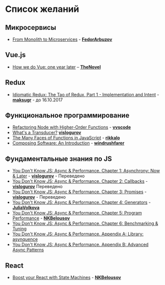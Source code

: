 # Список желаний

## Микросервисы
* [From Monolith to Microservices](https://blog.poki.com/from-monolith-to-microservices-b16bae1d6c9d) - **[FedorArbuzov](https://github.com/FedorArbuzov)**

## Vue.js
* [How we do Vue: one year later](https://about.gitlab.com/2017/11/09/gitlab-vue-one-year-later/) – **[TheNovel](https://github.com/TheNovel)**

## Redux
* [Idiomatic Redux: The Tao of Redux, Part 1 - Implementation and Intent](http://blog.isquaredsoftware.com/2017/05/idiomatic-redux-tao-of-redux-part-1) - **[maksugr](https://github.com/maksugr)** - до 16.10.2017

## Функциональное программирование
* [Refactoring Node with Higher-Order Functions](http://blog.rangle.io/refactoring-node-with-higher-order-functions/) - **[vvscode](https://github.com/vvscode)**
* [What's a Transducer?](http://raganwald.com/2017/04/30/transducers.html) **[vislogurov](https://github.com/vislogurov)**
* [The Many Faces of Functions in JavaScript](https://bocoup.com/blog/the-many-faces-of-functions-in-javascript) - **[rikkalo](https://github.com/rikkalo)**
* [Composing Software: An Introduction](https://medium.com/javascript-scene/composing-software-an-introduction-27b72500d6ea) - **[windrushfarer](https://github.com/windrushfarer)**

## Фундаментальные знания по JS
* [You Don't Know JS: Async & Performance. Chapter 1: Asynchrony: Now & Later](https://github.com/devSchacht/You-Dont-Know-JS/blob/master/async%20%26%20performance/ch1.md) - **[vislogurov](https://github.com/vislogurov)** - Переведено
* [You Don't Know JS: Async & Performance. Chapter 2: Callbacks](https://github.com/devSchacht/You-Dont-Know-JS/blob/master/async%20%26%20performance/ch2.md) - **[vislogurov](https://github.com/vislogurov)** Переведено
* [You Don't Know JS: Async & Performance. Chapter 3: Promises](https://github.com/devSchacht/You-Dont-Know-JS/blob/master/async%20%26%20performance/ch3.md) - **[vislogurov](https://github.com/vislogurov)** - Переведено
* [You Don't Know JS: Async & Performance. Chapter 4: Generators](https://github.com/devSchacht/You-Dont-Know-JS/blob/master/async%20%26%20performance/ch4.md) - **[JuliaVolkova](https://github.com/JuliaVolkova)**
* [You Don't Know JS: Async & Performance. Chapter 5: Program Performance](https://github.com/devSchacht/You-Dont-Know-JS/blob/master/async%20%26%20performance/ch5.md) - **[NKBelousov](https://github.com/NKBelousov)**
* [You Don't Know JS: Async & Performance. Chapter 6: Benchmarking & Tuning](https://github.com/devSchacht/You-Dont-Know-JS/blob/master/async%20%26%20performance/ch6.md)
* [You Don't Know JS: Async & Performance. Appendix A: Library: asynquence](https://github.com/devSchacht/You-Dont-Know-JS/blob/master/async%20%26%20performance/apA.md)
* [You Don't Know JS: Async & Performance. Appendix B: Advanced Async Patterns](https://github.com/devSchacht/You-Dont-Know-JS/blob/master/async%20%26%20performance/apB.md)

## React
* [Boost your React with State Machines](https://medium.freecodecamp.org/boost-your-react-with-state-machines-1e9641b0aa43) - **[NKBelousov](https://github.com/NKBelousov)**
